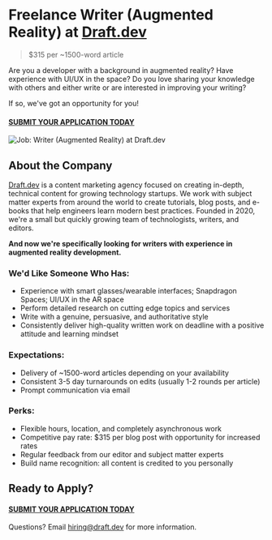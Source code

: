 # Freelance Writer (Augmented Reality) at [Draft.dev](https://draft.dev/)
> $315 per ~1500-word article

Are you a developer with a background in augmented reality? Have experience with UI/UX in the space? Do you love sharing your knowledge with others and either write or are interested in improving your writing?

If so, we've got an opportunity for you!

#### [SUBMIT YOUR APPLICATION TODAY](https://draft.dev/write)

![Job: Writer (Augmented Reality) at Draft.dev](https://draft.dev/learn/assets/posts/engineering-12.png)

## About the Company
[Draft.dev](https://draft.dev/) is a content marketing agency focused on creating in-depth, technical content for growing technology startups. We work with subject matter experts from around the world to create tutorials, blog posts, and e-books that help engineers learn modern best practices. Founded in 2020, we're a small but quickly growing team of technologists, writers, and editors.

**And now we're specifically looking for writers with experience in augmented reality development.**

### We'd Like Someone Who Has:
- Experience with smart glasses/wearable interfaces; Snapdragon Spaces; UI/UX in the AR space
- Perform detailed research on cutting edge topics and services
- Write with a genuine, persuasive, and authoritative style
- Consistently deliver high-quality written work on deadline with a positive attitude and learning mindset

### Expectations:
- Delivery of ~1500-word articles depending on your availability
- Consistent 3-5 day turnarounds on edits (usually 1-2 rounds per article)
- Prompt communication via email

### Perks:
- Flexible hours, location, and completely asynchronous work
- Competitive pay rate: $315 per blog post with opportunity for increased rates
- Regular feedback from our editor and subject matter experts
- Build name recognition: all content is credited to you personally

## Ready to Apply?

#### [SUBMIT YOUR APPLICATION TODAY](https://draft.dev/write)

Questions? Email [hiring@draft.dev](mailto:hiring@draft.dev) for more information.
